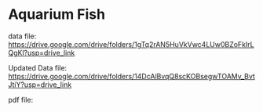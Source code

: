 # Aquarium Fish
data file:
https://drive.google.com/drive/folders/1gTq2rAN5HuVkVwc4LUw0BZoFkIrLQgKl?usp=drive_link

Updated Data file:
https://drive.google.com/drive/folders/14DcAlBvqQ8scKOBsegwTOAMv_BvtJtiY?usp=drive_link

pdf file:

